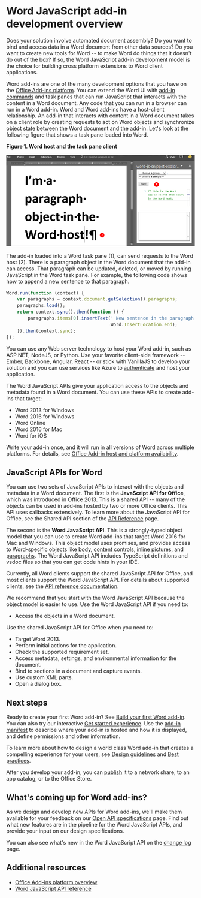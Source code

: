 
# Word JavaScript add-in development overview

<!-- I added JavaScript to the H1 because we need to differentiate from the older add-in model. -->

Does your solution involve automated document assembly? Do you want to bind and access data in a Word document from other data sources? Do you want to create new tools for Word -- to make Word do things that it doesn't do out of the box? If so, the Word JavaScript add-in development model is the choice for building cross platform extensions to Word client applications.

Word add-ins are one of the many development options that you have on the [Office Add-ins platform](../overview/office-add-ins.md). You can extend the Word UI with [add-in commands](../design/add-in-commands.md) and task panes that can run JavaScript that interacts with the content in a Word document. Any code that you can run in a browser can run in a Word add-in. Word and Word add-ins have a host-client relationship. An add-in that interacts with content in a Word document takes on a client role by creating requests to act on Word objects and synchronize object state between the Word document and the add-in. Let's look at the following figure that shows a task pane loaded into Word.

**Figure 1. Word host and the task pane client**

![Word host and task pane](../../images/WordAddinShowHostClient.png)

The add-in loaded into a Word task pane (1), can send requests to the Word host (2). There is a paragraph object in the Word document that the add-in can access. That paragraph can be updated, deleted, or moved by running JavaScript in the Word task pane. For example, the following code shows how to append a new sentence to that paragraph.

```js
Word.run(function (context) {
    var paragraphs = context.document.getSelection().paragraphs;
    paragraphs.load();
    return context.sync().then(function () {
        paragraphs.items[0].insertText(' New sentence in the paragraph.',
                                       Word.InsertLocation.end);
    }).then(context.sync);
});

```

You can use any Web server technology to host your Word add-in, such as ASP.NET, NodeJS, or Python. Use your favorite client-side framework -- Ember, Backbone, Angular, React -- or stick with VanillaJS to develop your solution and you can use services like Azure to [authenticate](../develop/use-the-oauth-authorization-framework-in-an-office-add-in.md) and host your application.

The Word JavaScript APIs give your application access to the objects and metadata found in a Word document. You can use these APIs to create add-ins that target:

* Word 2013 for Windows
* Word 2016 for Windows
* Word Online
* Word 2016 for Mac
* Word for iOS

Write your add-in once, and it will run in all versions of Word across multiple platforms. For details, see [Office Add-in host and platform availability](https://dev.office.com/add-in-availability).

## JavaScript APIs for Word

You can use two sets of JavaScript APIs to interact with the objects and metadata in a Word document. The first is the **JavaScript API for Office**, which was introduced in Office 2013. This is a shared API -- many of the objects can be used in add-ins hosted by two or more Office clients. This API uses callbacks extensively. To learn more about the JavaScript API for Office, see the Shared API section of the [API Reference](https://dev.office.com/reference/add-ins/javascript-api-for-office?product=word) page. <!-- Unfortunately, the filtering doesn't work at the individual API topic level. -->

The second is the **Word JavaScript API**. This is a strongly-typed object model that you can use to create Word add-ins that target Word 2016 for Mac and Windows. This object model uses promises, and provides access to Word-specific objects like [body](../../reference/word/body.md), [content controls](../../reference/word/contentcontrol.md), [inline pictures](../../reference/word/inlinepicture.md), and [paragraphs](../../reference/word/paragraph.md). The Word JavaScript API includes TypeScript definitions and vsdoc files so that you can get code hints in your IDE.

Currently, all Word clients support the shared JavaScript API for Office, and most clients support the Word JavaScript API. For details about supported clients, see the [API reference documentation](https://dev.office.com/reference/add-ins/javascript-api-for-office?product=word).

We recommend that you start with the Word JavaScript API because the object model is easier to use. Use the Word JavaScript API if you need to:

* Access the objects in a Word document.

Use the shared JavaScript API for Office when you need to:

* Target Word 2013.
* Perform initial actions for the application.
* Check the supported requirement set.
* Access metadata, settings, and environmental information for the document.
* Bind to sections in a document and capture events.
* Use custom XML parts.
* Open a dialog box.


## Next steps

<!-- We should think about providing more clear next steps instead of lumping links together in an Additional resources section. -->

Ready to create your first Word add-in? See [Build your first Word add-in](word-add-ins.md). You can also try our interactive [Get started experience](http://dev.office.com/getting-started/addins?product=Word). Use the [add-in manifest](../overview/add-in-manifests.md) to describe where your add-in is hosted and how it is displayed, and define permissions and other information.

<!-- We should add something here about design/best practices as another next step, like this... -->
To learn more about how to design a world class Word add-in that creates a compelling experience for your users, see [Design guidelines](../design/add-in-design.md) and [Best practices](../design/add-in-development-best-practices.md).

After you develop your add-in, you can [publish](../publish/publish.md) it to a network share, to an app catalog, or to the Office Store.

## What's coming up for Word add-ins?

As we design and develop new APIs for Word add-ins, we'll make them available for your feedback on our [Open API specifications](../../reference/openspec.md) page. Find out what new features are in the pipeline for the Word JavaScript APIs, and provide your input on our design specifications.

You can also see what's new in the Word JavaScript API on the [change log](http://dev.office.com/changelog) page.

## Additional resources

* [Office Add-ins platform overview](../overview/office-add-ins.md)
* [Word JavaScript API reference](../../reference/word/word-add-ins-reference-overview.md)

